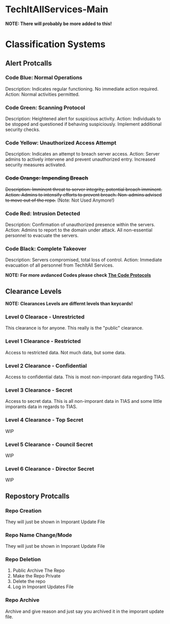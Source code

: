 # TechItAllServices-Main

**NOTE: There will probably be more added to this!**

# Classification Systems

## Alert Protcalls
### Code Blue: Normal Operations

Description: Indicates regular functioning. No immediate action required. Action: Normal activities permitted.

### Code Green: Scanning Protocol

Description: Heightened alert for suspicious activity. Action: Individuals to be stopped and questioned if behaving suspiciously. Implement additional security checks.

### Code Yellow: Unauthorized Access Attempt

Description: Indicates an attempt to breach server access. Action: Server admins to actively intervene and prevent unauthorized entry. Increased security measures activated.

### ~~Code Orange: Impending Breach~~

~~Description: Imminent threat to server integrity, potential breach imminent. Action: Admins to intensify efforts to prevent breach. Non-admins advised to move out of the repo.~~ (Note: Not Used Anymore!)

### Code Red: Intrusion Detected

Description: Confirmation of unauthorized presence within the servers. Action: Admins to report to the domain under attack. All non-essential personnel to evacuate the servers.

### Code Black: Complete Takeover

Description: Servers compromised, total loss of control. Action: Immediate evacuation of all personnel from TechItAll Services.


**NOTE: For more avdanced Codes please check [The Code Protocols](https://github.com/TechItAllServices/TechItAllServices-Main/blob/main/protocols/code_protocols.md)**


## Clearance Levels
**NOTE: Clearances Levels are differnt levels than keycards!**
### Level 0 Clearace - Unrestricted
This clearance is for anyone. This really is the "public" clearance.
### Level 1 Clearance - Restricted
Access to restricted data. Not much data, but some data.
### Level 2 Clearance - Confidential
Access to confidential data. This is most non-imporant data regarding TIAS.
### Level 3 Clearance - Secret
Access to secret data. This is all non-imporant data in TIAS and some little imporants data in regards to TIAS.
### Level 4 Clearance - Top Secret
WIP
### Level 5 Clearance - Council Secret
WIP
### Level 6 Clearance - Director Secret
WIP
## Repostory Protcalls

### Repo Creation

They will just be shown in Imporant Update File

### Repo Name Change/Mode

They will just be shown in Imporant Update File

### Repo Deletion
1. Public Archive The Repo
2. Make the Repo Private
3. Delete the repo
4. Log in Imporant Updates File

### Repo Archive
Archive and give reason and just say you archived it in the imporant update file.
